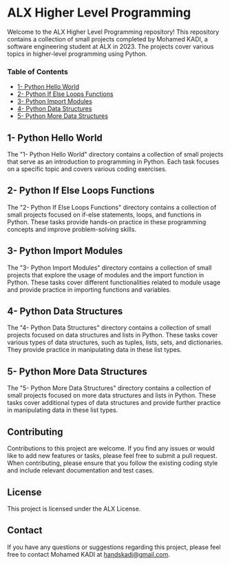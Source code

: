 # ALX Higher Level Programming

Welcome to the ALX Higher Level Programming repository! This repository contains a collection of small projects completed by Mohamed KADI, a software engineering student at ALX in 2023. The projects cover various topics in higher-level programming using Python.

### Table of Contents

* [1- Python Hello World](#1-python-hello-world)
* [2- Python If Else Loops Functions](#2-python-if-else-loops-functions)
* [3- Python Import Modules](#3-python-import-modules)
* [4- Python Data Structures](#4-python-data-structures)
* [5- Python More Data Structures](#5-python-more-data-structures)

## 1- Python Hello World

The "1- Python Hello World" directory contains a collection of small projects that serve as an introduction to programming in Python. Each task focuses on a specific topic and covers various coding exercises.

## 2- Python If Else Loops Functions

The "2- Python If Else Loops Functions" directory contains a collection of small projects focused on if-else statements, loops, and functions in Python. These tasks provide hands-on practice in these programming concepts and improve problem-solving skills.

## 3- Python Import Modules

The "3- Python Import Modules" directory contains a collection of small projects that explore the usage of modules and the import function in Python. These tasks cover different functionalities related to module usage and provide practice in importing functions and variables.

## 4- Python Data Structures

The "4- Python Data Structures" directory contains a collection of small projects focused on data structures and lists in Python. These tasks cover various types of data structures, such as tuples, lists, sets, and dictionaries. They provide practice in manipulating data in these list types.

## 5- Python More Data Structures

The "5- Python More Data Structures" directory contains a collection of small projects focused on more data structures and lists in Python. These tasks cover additional types of data structures and provide further practice in manipulating data in these list types.

## Contributing

Contributions to this project are welcome. If you find any issues or would like to add new features or tasks, please feel free to submit a pull request. When contributing, please ensure that you follow the existing coding style and include relevant documentation and test cases.

## License

This project is licensed under the ALX License.

## Contact

If you have any questions or suggestions regarding this project, please feel free to contact Mohamed KADI at handskadi@gmail.com.

